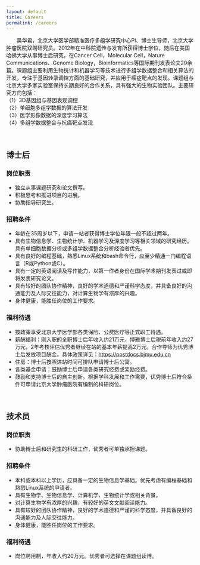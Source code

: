 ```yaml
---
layout: default
title: Careers
permalink: /careers
---
```


&emsp;&emsp;吴华君，北京大学医学部精准医疗多组学研究中心PI、博士生导师，北京大学肿瘤医院双聘研究员。2012年在中科院遗传与发育所获得博士学位，随后在美国哈佛大学从事博士后研究，在Cancer Cell，Molecular Cell，Nature Communications、Genome Biology，Bioinformatics等国际期刊发表论文20余篇。课题组主要利用生物统计和机器学习等技术进行多组学数据整合和相关算法的开发，专注于基因转录调控方面的基础研究，并应用于癌症靶点的发现。课题组与北京大学多家实验室保持长期良好的合作关系，具有强大的生物实验团队。主要研究方向包括：  
（1）3D基因组与基因表观调控  
（2）单细胞多组学数据的算法开发  
（3）医学影像数据的深度学习算法  
（4）多组学数据整合与抗癌靶点发现  

&nbsp;

## 博士后
### 岗位职责
- 独立从事课题研究和论文撰写。
- 积极思考和推进项目的进展。
- 协助指导研究生。
 
### 招聘条件
- 年龄在35周岁以下，申请一站者获得博士学位年限一般不超过两年。
- 具有生物信息学、生物统计学、机器学习及深度学习等相关领域的研究经历。具有单细胞数据分析或多组学数据整合分析经验者优先。
- 具有良好的编程基础，熟悉Linux系统和bash命令行，应至少精通一门编程语言（R或Python或C）。
- 具有一定的英语阅读及写作能力，以第一作者身份在国际学术期刊发表过或即将发表研究论文。
- 具有较好的团队协作精神，良好的学术道德和严谨科学态度，并具备良好的沟通能力及人际交往能力，对计算生物学有浓厚的兴趣。
- 身体健康，能胜任岗位的工作要求。
 
### 福利待遇
- 按政策享受北京大学医学部各类保险、公费医疗等正式职工待遇。
- 薪酬福利：刚入职的全职博士后年收入约21万元，博雅博士后税前年收入约27万元，2年考核评估优秀者继续在站的基本年薪提高2万元。合作导师为优秀博士后发放项目酬金。具体政策详见：https://postdocs.bjmu.edu.cn
- 住房：博士后按照进站时间可排队申请博士后公寓。
- 各类基金申请：鼓励博士后申请各类研究经费或奖励经费。 
- 鼓励和支持博士后的自主创新。根据学科发展和工作需要，优秀博士后符合条件可申请北京大学肿瘤医院有编制的科研岗位。

&nbsp;

## 技术员
### 岗位职责
- 协助博士后和研究生的科研工作，优秀者可单独承担课题。

### 招聘条件
- 本科或本科以上学历，应具备一定的生物信息学基础。优先考虑有编程基础和熟悉Linux系统的申请者。
- 具有生物学、生物信息学、计算机学、生物统计学或相关背景。
- 对计算生物学有浓厚的兴趣，有较好的英文文献阅读能力。
- 具有较好的团队协作精神，良好的学术道德和严谨的科学态度，并具备良好的沟通能力及人际交往能力。
- 身体健康，能胜任岗位的工作要求。
 
### 福利待遇
- 岗位聘用制，年收入约20万元。优秀者可选择在课题组读博。





